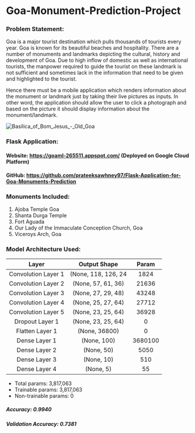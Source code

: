 # Goa-Monument-Prediction-Project


### Problem Statement:

Goa is a major tourist destination which pulls thousands of tourists every year. Goa is known for its beautiful beaches and hospitality. There are a number of monuments and landmarks depicting the cultural, history and development of Goa. Due to high inflow of domestic as well as international tourists, the manpower required to guide the tourist on these landmark is not sufficient and sometimes lack in the information that need to be given and highlighted to the tourist. 

Hence there must be a mobile application which renders information about the monument or landmark just by taking their live pictures as inputs. In other word, the application should allow the user to click a photograph and based on the picture it should display information about the monument/landmark. 


![Basilica_of_Bom_Jesus_-_Old_Goa](https://user-images.githubusercontent.com/34116562/72215966-9445c180-3540-11ea-9d09-97b193d42eb5.jpg)

### Flask Application:

#### Website: https://goaml-265511.appspot.com/ (Deployed on Google Cloud Platform)

#### GitHub: https://github.com/prateeksawhney97/Flask-Application-for-Goa-Monuments-Prediction

### Monuments Included:

1. Ajoba Temple Goa
2. Shanta Durga Temple
3. Fort Aguada
4. Our Lady of the Immaculate Conception Church, Goa
5. Viceroys Arch, Goa

### Model Architecture Used:



| Layer         		|     Output Shape	        					| Param |
|:---------------------:|:---------------------------------------------:|:---------------------------------------------:| 
| Convolution Layer 1   	| (None, 118, 126, 24 	|  1824 |
| Convolution Layer 2	    | (None, 57, 61, 36)    									|  21636 |
| Convolution Layer 3		| (None, 27, 29, 48) |      43248 									|
| Convolution Layer 4				| (None, 25, 27, 64)      |  		27712							|
|	Convolution Layer 5					|		(None, 23, 25, 64)			|					36928		|
| Dropout Layer 1              |     (None, 23, 25, 64)   |   0    |
| Flatten Layer 1              |        (None, 36800)  |  0    |
|	Dense Layer 1				|		(None, 100)		|		3680100	|
| Dense Layer 2		| (None, 50)     |   	5050								|
|	Dense Layer 3				|		(None, 10)						|   510  |
| Dense Layer 4		| (None, 5)   |     				55			|

- Total params: 3,817,063
- Trainable params: 3,817,063
- Non-trainable params: 0


##### Accuracy:  0.9940
##### Validation Accuracy: 0.7381
